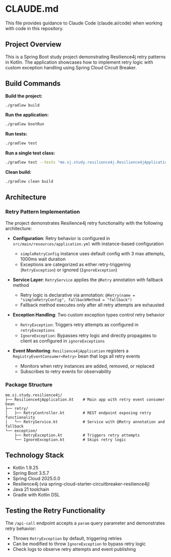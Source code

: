 # CLAUDE.md

This file provides guidance to Claude Code (claude.ai/code) when working with code in this repository.

## Project Overview

This is a Spring Boot study project demonstrating Resilience4j retry patterns in Kotlin. The application showcases how to implement retry logic with custom exception handling using Spring Cloud Circuit Breaker.

## Build Commands

**Build the project:**
```bash
./gradlew build
```

**Run the application:**
```bash
./gradlew bootRun
```

**Run tests:**
```bash
./gradlew test
```

**Run a single test class:**
```bash
./gradlew test --tests "me.sj.study.resilience4j.Resilience4jApplicationTests"
```

**Clean build:**
```bash
./gradlew clean build
```

## Architecture

### Retry Pattern Implementation

The project demonstrates Resilience4j retry functionality with the following architecture:

- **Configuration**: Retry behavior is configured in `src/main/resources/application.yml` with instance-based configuration
  - `simpleRetryConfig` instance uses default config with 3 max attempts, 1000ms wait duration
  - Exceptions are categorized as either retry-triggering (`RetryException`) or ignored (`IgnoreException`)

- **Service Layer**: `RetryService` applies the `@Retry` annotation with fallback method
  - Retry logic is declarative via annotation: `@Retry(name = "simpleRetryConfig", fallbackMethod = "fallback")`
  - Fallback method executes only after all retry attempts are exhausted

- **Exception Handling**: Two custom exception types control retry behavior
  - `RetryException`: Triggers retry attempts as configured in `retryExceptions`
  - `IgnoreException`: Bypasses retry logic and directly propagates to client as configured in `ignoreExceptions`

- **Event Monitoring**: `Resilience4jApplication` registers a `RegistryEventConsumer<Retry>` bean that logs all retry events
  - Monitors when retry instances are added, removed, or replaced
  - Subscribes to retry events for observability

### Package Structure

```
me.sj.study.resilience4j/
├── Resilience4jApplication.kt    # Main app with retry event consumer bean
├── retry/
│   ├── RetryController.kt        # REST endpoint exposing retry functionality
│   └── RetryService.kt           # Service with @Retry annotation and fallback
└── exception/
    ├── RetryException.kt         # Triggers retry attempts
    └── IgnoreException.kt        # Skips retry logic
```

## Technology Stack

- Kotlin 1.9.25
- Spring Boot 3.5.7
- Spring Cloud 2025.0.0
- Resilience4j (via spring-cloud-starter-circuitbreaker-resilience4j)
- Java 21 toolchain
- Gradle with Kotlin DSL

## Testing the Retry Functionality

The `/api-call` endpoint accepts a `param` query parameter and demonstrates retry behavior:
- Throws `RetryException` by default, triggering retries
- Can be modified to throw `IgnoreException` to bypass retry logic
- Check logs to observe retry attempts and event publishing
